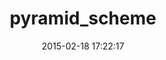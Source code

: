 ---
layout: post
title:  "pyramid_scheme"
repo:   "dpickett/pyramid_scheme"
date:   2015-02-18 17:22:17
gemurl: http://github.com/dpickett/pyramid_scheme
---